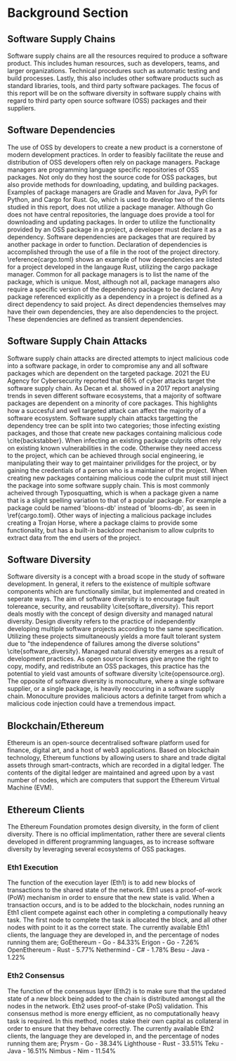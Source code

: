 # Background Section

## Software Supply Chains
Software supply chains are all the resources required to produce a software product.
This includes human resources, such as developers, teams, and larger organizations.
Technical procedures such as automatic testing and build processes.
Lastly, this also includes other software products such as standard libraries, tools, and third party software packages.
The focus of this report will be on the software diversity in software supply chains with regard to third party open source software (OSS) packages and their suppliers.
## Software Dependencies
The use of OSS by developers to create a new product is a cornerstone of modern development practices.
In order to feasibly facilitate the reuse and distribution of OSS developers often rely on package managers.
Package managers are programming language specific repositories of OSS packages.
Not only do they host the source code for OSS packages, but also provide methods for downloading, updating, and building packages.
Examples of package managers are Gradle and Maven for Java, PyPi for Python, and Cargo for Rust.
Go, which is used to develop two of the clients studied in this report, does not utilize a package manager.
Although Go does not have central repositories, the language does provide a tool for downloading and updating packages.
In order to utilize the functionality provided by an OSS package in a project, a developer must declare it as a dependency.
Software dependencies are packages that are required by another package in order to function.
Declaration of dependencies is accomplished through the use of a file in the root of the project directory. 
\reference{cargo.toml} shows an example of how dependencies are listed for a project developed in the langauge Rust, utilizing the cargo package manager.
Common for all package managers is to list the name of the package, which is unique. Most, although not all, package managers also require a specific version of the dependency package to be declared.
Any package referenced explicitly as a dependency in a project is defined as a direct dependency to said project.
As direct dependencies themselves may have their own dependencies, they are also dependencies to the project.
These dependencies are defined as transient dependencies.

## Software Supply Chain Attacks
Software supply chain attacks are directed attempts to inject malicious code into a software package, in order to compromise any and all software packages which are dependent on the targeted package.
2021 the EU Agency for Cybersecurity reported that 66% of cyber attacks target the software supply chain.
As Decan et al. showed in a 2017 report analysing trends in seven different software ecosystems, that a majority of software packages are dependent on a minority of core packages. This highlights how a succesful and well targeted attack can affect the majority of a software ecosystem.
Software supply chain attacks targetting the dependency tree can be split into two categories; those infecting existing packages, and those that create new packages containing malicious code \cite{backstabber}.
When infecting an existing package culprits often rely on existing known vulnerabilities in the code. Otherwise they need access to the project, which can be achieved through social engineering, ie manipulating their way to get maintainer privilidges for the project, or by gaining the credentials of a person who is a maintainer of the project.
When creating new packages containing malicious code the culprit must still inject the package into some software supply chain. This is most commonly acheived through Typosquatting, which is when a package given a name that is a slight spelling variation to that of a popular package. For example a package could be named 'bloons-db' instead of 'blooms-db', as seen in \ref{cargo.toml}. Other ways of injecting a malicious package includes creating a Trojan Horse, where a package claims to provide some functionality, but has a built-in backdoor mechanism to allow culprits to extract data from the end users of the project.

## Software Diversity

Software diversity is a concept with a broad scope in the study of software development.
In general, it refers to the existence of multiple software components which are functionally similar, but implemented and created in seperate ways.
The aim of software diversity is to encourage fault tolereance, security, and reusability \cite{softare_diversity}.
This report deals mostly with the concept of design diversity and managed natural diversity.
Design diversity refers to the practice of independently developing multiple software projects according to the same specification.
Utilizing these projects simultaneously yields a more fault tolerant system due to "the independence of failures among the diverse solutions" \cite{software_diversity}.
Managed natural diversity emerges as a result of development practices.
As open source licenses give anyone the right to copy, modify, and redistribute an OSS packages, this practice has the potential to yield vast amounts of software diversity \cite{opensource.org}.
The opposite of software diversity is monoculture, where a single software supplier, or a single package, is heavily reoccuring in a software supply chain.
Monoculture provides malicious actors a definite target from which a malicious code injection could have a tremendous impact.

## Blockchain/Ethereum
Ethereum is an open-source decentralised software platform used for finance, digital art, and a host of web3 applications.
Based on blockchain technology, Ethereum functions by allowing users to share and trade digital assets through smart-contracts, which are recorded in a digital ledger.
The contents of the digital ledger are maintained and agreed upon by a vast number of nodes, which are computers that support the Ethereum Virtual Machine (EVM).

## Ethereum Clients
The Ethereum Foundation promotes design diversity, in the form of client diversity.
There is no official implimentation, rather there are several clients developed in different programming languages, as to increase software diversity by leveraging several ecosystems of OSS packages.


### Eth1 Execution
The function of the execution layer (Eth1) is to add new blocks of transactions to the shared state of the network.
Eth1 uses a proof-of-work (PoW) mechanism in order to ensure that the new state is valid.
When a transaction occurs, and is to be added to the blockchain, nodes running an Eth1 client compete against each other in completing a computionally heavy task.
The first node to complete the task is allocated the block, and all other nodes with point to it as the correct state.
The currently available Eth1 clients, the language they are developed in, and the percentage of nodes running them are;
GoEthereum - Go - 84.33\%
Erigon - Go - 7.26\%
OpenEthereum - Rust - 5.77\%
Nethermind - C# - 1.78\%
Besu - Java - 1.22\%
### Eth2 Consensus
The function of the consensus layer (Eth2) is to make sure that the updated state of a new block being added to the chain is distributed amongst all the nodes in the network.
Eth2 uses proof-of-stake (PoS) validation. This consensus method is more energy efficient, as no computationally heavy task is required.
In this method, nodes stake their own capital as collateral in order to ensure that they behave correctly.
The currently available Eth2 clients, the language they are developed in, and the percentage of nodes running them are;
Prysm - Go - 38.34\%
Lighthouse - Rust - 33.51\%
Teku - Java - 16.51\%
Nimbus - Nim - 11.54\%
